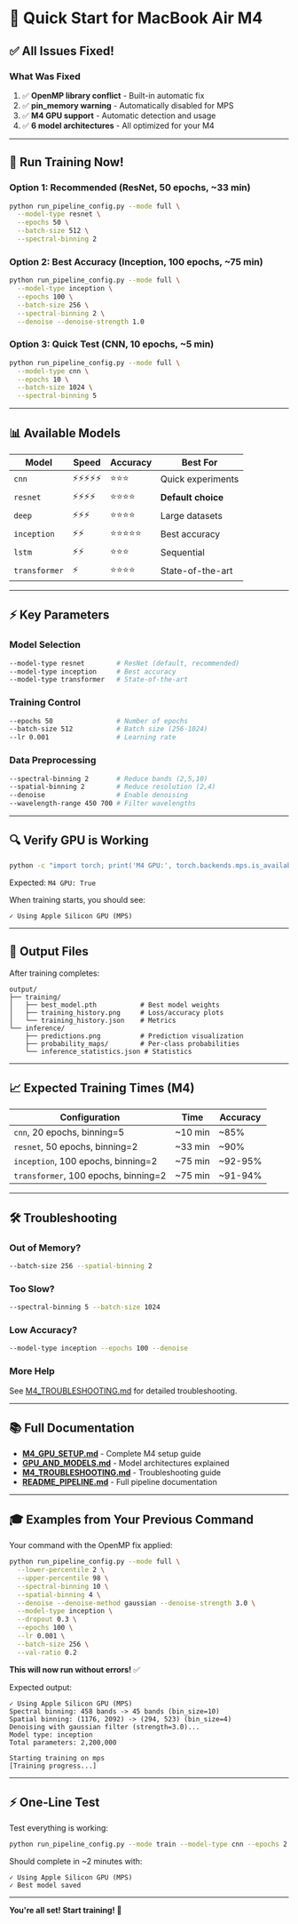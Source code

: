 # 🚀 Quick Start for MacBook Air M4

## ✅ All Issues Fixed!

### What Was Fixed
1. ✅ **OpenMP library conflict** - Built-in automatic fix
2. ✅ **pin_memory warning** - Automatically disabled for MPS
3. ✅ **M4 GPU support** - Automatic detection and usage
4. ✅ **6 model architectures** - All optimized for your M4

---

## 🎯 Run Training Now!

### Option 1: Recommended (ResNet, 50 epochs, ~33 min)
```bash
python run_pipeline_config.py --mode full \
  --model-type resnet \
  --epochs 50 \
  --batch-size 512 \
  --spectral-binning 2
```

### Option 2: Best Accuracy (Inception, 100 epochs, ~75 min)
```bash
python run_pipeline_config.py --mode full \
  --model-type inception \
  --epochs 100 \
  --batch-size 256 \
  --spectral-binning 2 \
  --denoise --denoise-strength 1.0
```

### Option 3: Quick Test (CNN, 10 epochs, ~5 min)
```bash
python run_pipeline_config.py --mode full \
  --model-type cnn \
  --epochs 10 \
  --batch-size 1024 \
  --spectral-binning 5
```

---

## 📊 Available Models

| Model | Speed | Accuracy | Best For |
|-------|-------|----------|----------|
| `cnn` | ⚡⚡⚡⚡⚡ | ⭐⭐⭐ | Quick experiments |
| `resnet` | ⚡⚡⚡⚡ | ⭐⭐⭐⭐ | **Default choice** |
| `deep` | ⚡⚡⚡ | ⭐⭐⭐⭐ | Large datasets |
| `inception` | ⚡⚡ | ⭐⭐⭐⭐⭐ | Best accuracy |
| `lstm` | ⚡⚡ | ⭐⭐⭐ | Sequential |
| `transformer` | ⚡ | ⭐⭐⭐⭐ | State-of-the-art |

---

## ⚡ Key Parameters

### Model Selection
```bash
--model-type resnet        # ResNet (default, recommended)
--model-type inception     # Best accuracy
--model-type transformer   # State-of-the-art
```

### Training Control
```bash
--epochs 50                # Number of epochs
--batch-size 512           # Batch size (256-1024)
--lr 0.001                 # Learning rate
```

### Data Preprocessing
```bash
--spectral-binning 2       # Reduce bands (2,5,10)
--spatial-binning 2        # Reduce resolution (2,4)
--denoise                  # Enable denoising
--wavelength-range 450 700 # Filter wavelengths
```

---

## 🔍 Verify GPU is Working

```bash
python -c "import torch; print('M4 GPU:', torch.backends.mps.is_available())"
```

Expected: `M4 GPU: True`

When training starts, you should see:
```
✓ Using Apple Silicon GPU (MPS)
```

---

## 💾 Output Files

After training completes:
```
output/
├── training/
│   ├── best_model.pth           # Best model weights
│   ├── training_history.png     # Loss/accuracy plots
│   └── training_history.json    # Metrics
└── inference/
    ├── predictions.png          # Prediction visualization
    ├── probability_maps/        # Per-class probabilities
    └── inference_statistics.json # Statistics
```

---

## 📈 Expected Training Times (M4)

| Configuration | Time | Accuracy |
|--------------|------|----------|
| `cnn`, 20 epochs, binning=5 | ~10 min | ~85% |
| `resnet`, 50 epochs, binning=2 | ~33 min | ~90% |
| `inception`, 100 epochs, binning=2 | ~75 min | ~92-95% |
| `transformer`, 100 epochs, binning=2 | ~75 min | ~91-94% |

---

## 🛠️ Troubleshooting

### Out of Memory?
```bash
--batch-size 256 --spatial-binning 2
```

### Too Slow?
```bash
--spectral-binning 5 --batch-size 1024
```

### Low Accuracy?
```bash
--model-type inception --epochs 100 --denoise
```

### More Help
See [M4_TROUBLESHOOTING.md](M4_TROUBLESHOOTING.md) for detailed troubleshooting.

---

## 📚 Full Documentation

- **[M4_GPU_SETUP.md](M4_GPU_SETUP.md)** - Complete M4 setup guide
- **[GPU_AND_MODELS.md](GPU_AND_MODELS.md)** - Model architectures explained
- **[M4_TROUBLESHOOTING.md](M4_TROUBLESHOOTING.md)** - Troubleshooting guide
- **[README_PIPELINE.md](README_PIPELINE.md)** - Full pipeline documentation

---

## 🎓 Examples from Your Previous Command

Your command with the OpenMP fix applied:
```bash
python run_pipeline_config.py --mode full \
  --lower-percentile 2 \
  --upper-percentile 98 \
  --spectral-binning 10 \
  --spatial-binning 4 \
  --denoise --denoise-method gaussian --denoise-strength 3.0 \
  --model-type inception \
  --dropout 0.3 \
  --epochs 100 \
  --lr 0.001 \
  --batch-size 256 \
  --val-ratio 0.2
```

**This will now run without errors!** ✅

Expected output:
```
✓ Using Apple Silicon GPU (MPS)
Spectral binning: 458 bands -> 45 bands (bin_size=10)
Spatial binning: (1176, 2092) -> (294, 523) (bin_size=4)
Denoising with gaussian filter (strength=3.0)...
Model type: inception
Total parameters: 2,200,000

Starting training on mps
[Training progress...]
```

---

## ⚡ One-Line Test

Test everything is working:
```bash
python run_pipeline_config.py --mode train --model-type cnn --epochs 2 --spectral-binning 10 --spatial-binning 4
```

Should complete in ~2 minutes with:
```
✓ Using Apple Silicon GPU (MPS)
✓ Best model saved
```

---

**You're all set! Start training! 🚀**
